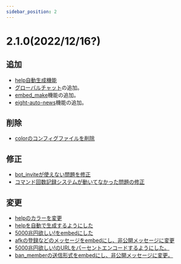 ```yaml
---
sidebar_position: 2
---
```

# 2.1.0(2022/12/16?)
## 追加
- [help自動生成機能](https://github.com/EightBot-Developer/EightBot/commit/2677e266e6305208e1024d3ff1502b72a34c16a7)
- [グローバルチャット](https://github.com/EightBot-Developer/EightBot/pull/15/commits/518423a9398743b29ae157a461d6f6d834a1c51b)の追加。
- [embed_make](https://github.com/EightBot-Developer/EightBot/pull/15/commits/458fd51a16d4d1c5807db0cb83aac45362b40e4b)機能の追加。
- [eight-auto-news](https://github.com/EightBot-Developer/EightBot/pull/15/commits/a5a2ba0681b21fe0f1430a1b5835e3600274aec9)機能の追加。
## 削除
- [colorのコンフィグファイルを削除](https://github.com/EightBot-Developer/EightBot/pull/15/commits/bf16d7affb93862e5037571cfb71638b1e4159db)
## 修正
- [bot_inviteが使えない問題を修正](https://github.com/EightBot-Developer/EightBot/pull/15/commits/42b1c62387a77a5e5dda2902c2394f7ef5be1564)
- [コマンド回数記録システムが動いてなかった問題の修正](https://github.com/EightBot-Developer/EightBot/pull/15/commits/42b1c62387a77a5e5dda2902c2394f7ef5be1564)
## 変更
- [helpのカラーを変更](https://github.com/EightBot-Developer/EightBot/commit/2677e266e6305208e1024d3ff1502b72a34c16a7)
- [helpを自動で生成するようにした](https://github.com/EightBot-Developer/EightBot/pull/15/commits/24262673d24c0d6361e8744f054a428e8e2694c2)
- [5000兆円欲しい!をembedにした](https://github.com/EightBot-Developer/EightBot/pull/15/commits/42b1c62387a77a5e5dda2902c2394f7ef5be1564)
- [afkの登録などのメッセージをembedにし、非公開メッセージに変更](https://github.com/EightBot-Developer/EightBot/pull/15/commits/42b1c62387a77a5e5dda2902c2394f7ef5be1564)
- [5000兆円欲しい!のURLをパーセントエンコードするようにした。](https://github.com/EightBot-Developer/EightBot/pull/15/commits/42b1c62387a77a5e5dda2902c2394f7ef5be1564)
- [ban_memberの送信形式をembedにし、非公開メッセージに変更。](https://github.com/EightBot-Developer/EightBot/pull/15/commits/42b1c62387a77a5e5dda2902c2394f7ef5be1564)
